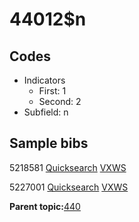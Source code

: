 # 44012$n

## Codes

-   Indicators
    -   First: 1
    -   Second: 2
-   Subfield: n

## Sample bibs

5218581 [Quicksearch](https://search.library.yale.edu/catalog/5218581) [VXWS](http://prodorbis.library.yale.edu:7014/vxws/GetHoldingsService?bibId=5218581)

5227001 [Quicksearch](https://search.library.yale.edu/catalog/5227001) [VXWS](http://prodorbis.library.yale.edu:7014/vxws/GetHoldingsService?bibId=5227001)

**Parent topic:**[440](../../tags/440/440.md)

